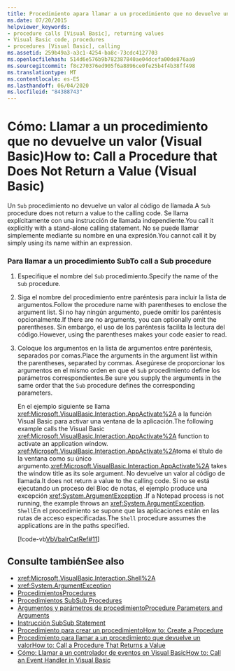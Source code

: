 ```yaml
---
title: Procedimiento apara llamar a un procedimiento que no devuelve un valor
ms.date: 07/20/2015
helpviewer_keywords:
- procedure calls [Visual Basic], returning values
- Visual Basic code, procedures
- procedures [Visual Basic], calling
ms.assetid: 259b49a3-a3c1-4254-ba8c-73cdc4127703
ms.openlocfilehash: 514d6e576b9b782387840ae04dcefa00de876aa9
ms.sourcegitcommit: f8c270376ed905f6a8896ce0fe25b4f4b38ff498
ms.translationtype: MT
ms.contentlocale: es-ES
ms.lasthandoff: 06/04/2020
ms.locfileid: "84388743"
---
```

# <a name="how-to-call-a-procedure-that-does-not-return-a-value-visual-basic"></a><span data-ttu-id="07051-102">Cómo: Llamar a un procedimiento que no devuelve un valor (Visual Basic)</span><span class="sxs-lookup"><span data-stu-id="07051-102">How to: Call a Procedure that Does Not Return a Value (Visual Basic)</span></span>
<span data-ttu-id="07051-103">Un `Sub` procedimiento no devuelve un valor al código de llamada.</span><span class="sxs-lookup"><span data-stu-id="07051-103">A `Sub` procedure does not return a value to the calling code.</span></span> <span data-ttu-id="07051-104">Se llama explícitamente con una instrucción de llamada independiente.</span><span class="sxs-lookup"><span data-stu-id="07051-104">You call it explicitly with a stand-alone calling statement.</span></span> <span data-ttu-id="07051-105">No se puede llamar simplemente mediante su nombre en una expresión.</span><span class="sxs-lookup"><span data-stu-id="07051-105">You cannot call it by simply using its name within an expression.</span></span>  
  
### <a name="to-call-a-sub-procedure"></a><span data-ttu-id="07051-106">Para llamar a un procedimiento Sub</span><span class="sxs-lookup"><span data-stu-id="07051-106">To call a Sub procedure</span></span>  
  
1. <span data-ttu-id="07051-107">Especifique el nombre del `Sub` procedimiento.</span><span class="sxs-lookup"><span data-stu-id="07051-107">Specify the name of the `Sub` procedure.</span></span>  
  
2. <span data-ttu-id="07051-108">Siga el nombre del procedimiento entre paréntesis para incluir la lista de argumentos.</span><span class="sxs-lookup"><span data-stu-id="07051-108">Follow the procedure name with parentheses to enclose the argument list.</span></span> <span data-ttu-id="07051-109">Si no hay ningún argumento, puede omitir los paréntesis opcionalmente.</span><span class="sxs-lookup"><span data-stu-id="07051-109">If there are no arguments, you can optionally omit the parentheses.</span></span> <span data-ttu-id="07051-110">Sin embargo, el uso de los paréntesis facilita la lectura del código.</span><span class="sxs-lookup"><span data-stu-id="07051-110">However, using the parentheses makes your code easier to read.</span></span>  
  
3. <span data-ttu-id="07051-111">Coloque los argumentos en la lista de argumentos entre paréntesis, separados por comas.</span><span class="sxs-lookup"><span data-stu-id="07051-111">Place the arguments in the argument list within the parentheses, separated by commas.</span></span> <span data-ttu-id="07051-112">Asegúrese de proporcionar los argumentos en el mismo orden en que el `Sub` procedimiento define los parámetros correspondientes.</span><span class="sxs-lookup"><span data-stu-id="07051-112">Be sure you supply the arguments in the same order that the `Sub` procedure defines the corresponding parameters.</span></span>  
  
     <span data-ttu-id="07051-113">En el ejemplo siguiente se llama <xref:Microsoft.VisualBasic.Interaction.AppActivate%2A> a la función Visual Basic para activar una ventana de la aplicación.</span><span class="sxs-lookup"><span data-stu-id="07051-113">The following example calls the Visual Basic <xref:Microsoft.VisualBasic.Interaction.AppActivate%2A> function to activate an application window.</span></span> <span data-ttu-id="07051-114"><xref:Microsoft.VisualBasic.Interaction.AppActivate%2A>toma el título de la ventana como su único argumento.</span><span class="sxs-lookup"><span data-stu-id="07051-114"><xref:Microsoft.VisualBasic.Interaction.AppActivate%2A> takes the window title as its sole argument.</span></span> <span data-ttu-id="07051-115">No devuelve un valor al código de llamada.</span><span class="sxs-lookup"><span data-stu-id="07051-115">It does not return a value to the calling code.</span></span> <span data-ttu-id="07051-116">Si no se está ejecutando un proceso del Bloc de notas, el ejemplo produce una excepción <xref:System.ArgumentException> .</span><span class="sxs-lookup"><span data-stu-id="07051-116">If a Notepad process is not running, the example throws an <xref:System.ArgumentException>.</span></span> <span data-ttu-id="07051-117">`Shell`En el procedimiento se supone que las aplicaciones están en las rutas de acceso especificadas.</span><span class="sxs-lookup"><span data-stu-id="07051-117">The `Shell` procedure assumes the applications are in the paths specified.</span></span>  
  
     [!code-vb[VbVbalrCatRef#11](~/samples/snippets/visualbasic/VS_Snippets_VBCSharp/VbVbalrCatRef/VB/Class1.vb#11)]  
  
## <a name="see-also"></a><span data-ttu-id="07051-118">Consulte también</span><span class="sxs-lookup"><span data-stu-id="07051-118">See also</span></span>

- <xref:Microsoft.VisualBasic.Interaction.Shell%2A>
- <xref:System.ArgumentException>
- [<span data-ttu-id="07051-119">Procedimientos</span><span class="sxs-lookup"><span data-stu-id="07051-119">Procedures</span></span>](./index.md)
- [<span data-ttu-id="07051-120">Procedimientos Sub</span><span class="sxs-lookup"><span data-stu-id="07051-120">Sub Procedures</span></span>](./sub-procedures.md)
- [<span data-ttu-id="07051-121">Argumentos y parámetros de procedimiento</span><span class="sxs-lookup"><span data-stu-id="07051-121">Procedure Parameters and Arguments</span></span>](./procedure-parameters-and-arguments.md)
- [<span data-ttu-id="07051-122">Instrucción Sub</span><span class="sxs-lookup"><span data-stu-id="07051-122">Sub Statement</span></span>](../../../language-reference/statements/sub-statement.md)
- [<span data-ttu-id="07051-123">Procedimiento para crear un procedimiento</span><span class="sxs-lookup"><span data-stu-id="07051-123">How to: Create a Procedure</span></span>](./how-to-create-a-procedure.md)
- [<span data-ttu-id="07051-124">Procedimiento para llamar a un procedimiento que devuelve un valor</span><span class="sxs-lookup"><span data-stu-id="07051-124">How to: Call a Procedure That Returns a Value</span></span>](./how-to-call-a-procedure-that-returns-a-value.md)
- [<span data-ttu-id="07051-125">Cómo: Llamar a un controlador de eventos en Visual Basic</span><span class="sxs-lookup"><span data-stu-id="07051-125">How to: Call an Event Handler in Visual Basic</span></span>](./how-to-call-an-event-handler.md)
